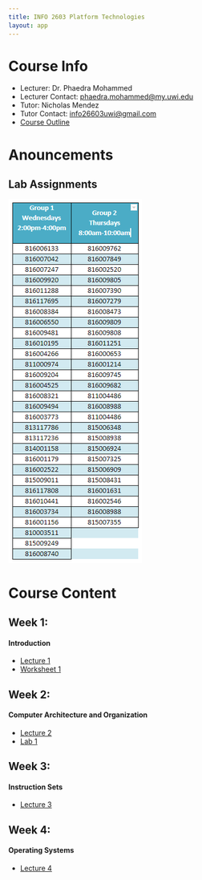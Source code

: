 ```yaml
---
title: INFO 2603 Platform Technologies
layout: app
---
```


# Course Info
- Lecturer: Dr. Phaedra Mohammed
- Lecturer Contact: phaedra.mohammed@my.uwi.edu
- Tutor: Nicholas Mendez
- Tutor Contact: info26603uwi@gmail.com
- [Course Outline](files/outline.pdf)


# Anouncements
## Lab Assignments
![alt text](files/labs.PNG "Lab Assignments")


# Course Content

##  Week 1:
#### Introduction

- [Lecture 1](files/lecture1.pdf)
- [Worksheet 1](files/WS1.pdf)

##  Week 2:
#### Computer Architecture and Organization

- [Lecture 2](files/lecture2.pdf)
- [Lab 1](files/lab1.pdf)

##  Week 3:
#### Instruction Sets

- [Lecture 3](files/lecture3.pdf)

##  Week 4:
#### Operating Systems

- [Lecture 4](files/lecture4.pdf)

